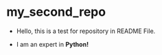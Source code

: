 # my_second_repo
- Hello, this is a test for repository in README File. 

- I am an expert in <b>Python!</b>
 
